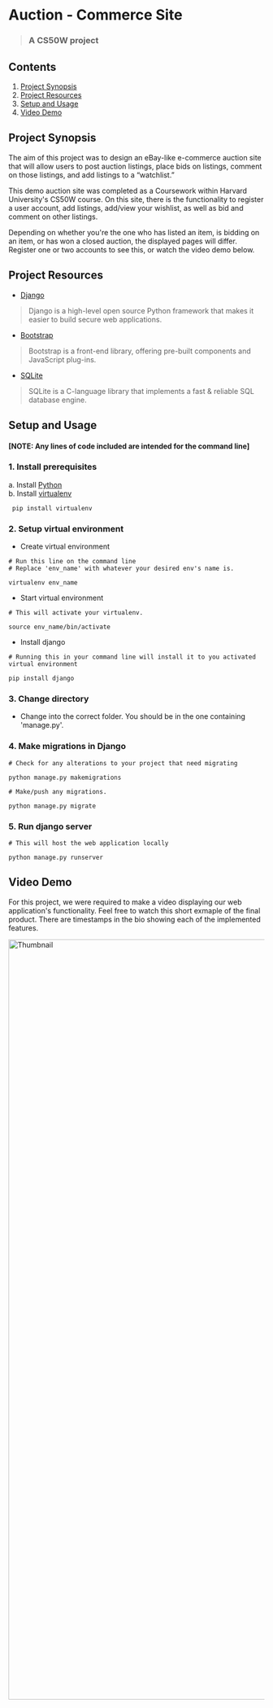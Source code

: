 # Auction - Commerce Site
>### A CS50W project

## Contents
1. [Project Synopsis](#project_synopsis)
2. [Project Resources](#project_resources)
3. [Setup and Usage](#setup)
4. [Video Demo](#video)


## <a id='project_synopsis'> Project Synopsis </a>
The aim of this project was to design an eBay-like e-commerce auction site that will allow users to post auction listings, place bids on listings, comment on those listings, and add listings to a “watchlist.”

This demo auction site was completed as a Coursework within Harvard University's CS50W course. On this site, there is the functionality to register a user account, add listings, add/view your wishlist, as well as bid and comment on other listings.

Depending on whether you're the one who has listed an item, is bidding on an item, or has won a closed auction, the displayed pages will differ. Register one or two accounts to see this, or watch the video demo below.

## <a id='project_resources'> Project Resources </a>
* [Django](https://www.djangoproject.com/)
> Django is a high-level open source Python framework that makes it easier to build secure web applications.

* [Bootstrap](https://getbootstrap.com/)
> Bootstrap is a front-end library, offering pre-built components and JavaScript plug-ins.

* [SQLite](https://www.sqlite.org/)
> SQLite is a C-language library that implements a fast & reliable SQL database engine.

## <a id='setup'> Setup and Usage </a>
#### [NOTE: Any lines of code included are intended for the command line]

### 1. Install prerequisites
a. Install [Python](https://www.python.org/) </br>
b. Install [virtualenv](https://virtualenv.pypa.io/en/latest/)
``` 
 pip install virtualenv
```
### 2. Setup virtual environment
* Create virtual environment </br>
```
# Run this line on the command line
# Replace 'env_name' with whatever your desired env's name is.

virtualenv env_name
```
* Start virtual environment
```
# This will activate your virtualenv.

source env_name/bin/activate
```
* Install django
```
# Running this in your command line will install it to you activated virtual environment

pip install django
```
### 3. Change directory
* Change into the correct folder. You should be in the one containing 'manage.py'.

### 4. Make migrations in Django
```
# Check for any alterations to your project that need migrating

python manage.py makemigrations
```
```
# Make/push any migrations.

python manage.py migrate
```
### 5. Run django server
```
# This will host the web application locally

python manage.py runserver
```

## <a id='video'> Video Demo </a>

For this project, we were required to make a video displaying our web application's functionality. Feel free to watch this short exmaple of the final product. There are timestamps in the bio showing each of the implemented features.

<a href= 'https://youtu.be/dPfLyy0nitk'>
<img width="1494" alt="Thumbnail" 
 src="https://github.com/JosephLambon/Auctions/assets/107887718/07a467af-3e26-4bdf-91e7-e3eb0a3ad814">
</a>




